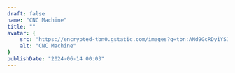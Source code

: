 ```yaml
---
draft: false
name: "CNC Machine"
title: ""
avatar: {
    src: "https://encrypted-tbn0.gstatic.com/images?q=tbn:ANd9GcRDyiYS1mYaXBGWq9mQ4oRmh1y8JKAI-T6cAw&s",
    alt: "CNC Machine"
}
publishDate: "2024-06-14 00:03"
---
```

